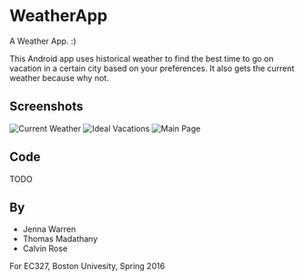 # WeatherApp
A Weather App. :)

This Android app uses historical weather to find the best time to go on vacation in a certain city based on your preferences.
It also gets the current weather because why not.

## Screenshots

![Current Weather]()
![Ideal Vacations]()
![Main Page]()

## Code

TODO

## By

* Jenna Warren
* Thomas Madathany
* Calvin Rose

For EC327, Boston Univesity, Spring 2016

